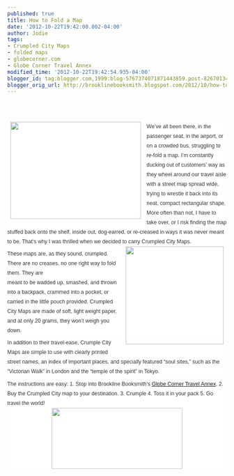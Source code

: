 ```yaml
---
published: true
title: How to Fold a Map
date: '2012-10-22T19:42:00.002-04:00'
author: Jodie
tags:
- Crumpled City Maps
- folded maps
- globecorner.com
- Globe Corner Travel Annex
modified_time: '2012-10-22T19:42:54.935-04:00'
blogger_id: tag:blogger.com,1999:blog-5767374071871443859.post-8267013479688633456
blogger_orig_url: http://brooklinebooksmith.blogspot.com/2012/10/how-to-fold-map.html
---
```


<br /><br /><div style="background-color: white; color: #333333; font-family: Verdana, Tahoma, Arial, serif; font-size: 12.222222328186035px; line-height: 1.8em; margin-bottom: 0.5em; padding: 0px;"><a href="http://globecornerbookstore.com/blogs/wp-content/uploads/2012/10/fold-05.jpg" style="border-bottom-color: rgb(204, 153, 102); border-bottom-style: dotted; border-bottom-width: 1px; color: #585d8b; font-weight: bold; margin: 0px; padding: 0px; text-decoration: none;"><img alt="" class="alignleft size-medium wp-image-8383" height="223" src="http://globecornerbookstore.com/blogs/wp-content/uploads/2012/10/fold-05-300x223.jpg" style="border: 0px; float: left; margin: 0px 0.5em 0.5em 0px; padding: 0px 7px 2px;" title="fold-05" width="300" /></a>We’ve all been there, in the passenger seat, in the airport, or on a crowded bus, struggling to re-fold a map. I’m constantly ducking out of customers’ way as they wheel around our travel aisle with a street map spread wide, trying to wrestle it back into its neat, compact rectangular shape. More often than not, I have to take over, or I risk finding the map stuffed back onto the shelf, inside out, dog-earred, or re-creased in ways it was never meant to be. That’s why I was thrilled when we decided to carry Crumpled City Maps.<a href="http://globecornerbookstore.com/blogs/wp-content/uploads/2012/10/images-1.jpg" style="border-bottom-color: rgb(204, 153, 102); border-bottom-style: dotted; border-bottom-width: 1px; color: #585d8b; font-weight: bold; margin: 0px; padding: 0px; text-decoration: none;"><img alt="" class="alignright size-full wp-image-8385" height="225" src="http://globecornerbookstore.com/blogs/wp-content/uploads/2012/10/images-1.jpg" style="border: 0px; float: right; margin: 0px 0px 0.5em 0.5em; padding: 0px 7px 2px;" title="images (1)" width="225" /></a></div><div style="background-color: white; color: #333333; font-family: Verdana, Tahoma, Arial, serif; font-size: 12.222222328186035px; line-height: 1.8em; margin-bottom: 0.5em; padding: 0px;">These maps are, as they sound, crumpled. There are no creases, no one right way to fold them. They are<br style="margin: 0px; padding: 0px;" />meant to be wadded up, smashed, and thrown into a backpack, crammed into a pocket, or carried in the little pouch provided. Crumpled City Maps are made of soft, light weight paper, and at only 20 grams, they won’t weigh you down.</div><div style="background-color: white; color: #333333; font-family: Verdana, Tahoma, Arial, serif; font-size: 12.222222328186035px; line-height: 1.8em; margin-bottom: 0.5em; padding: 0px;">In addition to their travel-ease, Crumple City Maps are simple to use with clearly printed street names, an index of important places, and specially featured “soul sites,” such as the “Victorian Walk” in London and the “temple of the spirit” in Tokyo.</div><div style="background-color: white; color: #333333; font-family: Verdana, Tahoma, Arial, serif; font-size: 12.222222328186035px; line-height: 1.8em; margin-bottom: 0.5em; padding: 0px;">The instructions are easy: 1. Stop into Brookline Booksmith’s <a href="http://www.globecorner.com/">Globe Corner Travel Annex</a>. 2. Buy the Crumpled City map to your destination. 3. Crumple 4. Toss it in your pack 5. Go travel the world!<a href="http://globecornerbookstore.com/blogs/wp-content/uploads/2012/10/Crumpled_CityMap_web.jpg" style="border-bottom-color: rgb(204, 153, 102); border-bottom-style: dotted; border-bottom-width: 1px; color: #996600; font-weight: bold; margin: 0px; padding: 0px; text-decoration: none;"><img alt="" class="aligncenter size-medium wp-image-8397" height="140" src="http://globecornerbookstore.com/blogs/wp-content/uploads/2012/10/Crumpled_CityMap_web-300x140.jpg" style="border: 0px; display: block; margin: 0px auto; padding: 0px 7px 2px;" title="Crumpled_CityMap_web" width="300" /></a></div><div><br /></div>